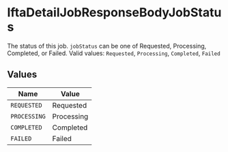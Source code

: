 # IftaDetailJobResponseBodyJobStatus

 The status of this job. `jobStatus` can be one of Requested, Processing, Completed, or Failed.  Valid values: `Requested`, `Processing`, `Completed`, `Failed`


## Values

| Name         | Value        |
| ------------ | ------------ |
| `REQUESTED`  | Requested    |
| `PROCESSING` | Processing   |
| `COMPLETED`  | Completed    |
| `FAILED`     | Failed       |